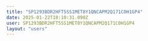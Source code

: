 ```yaml
---
title: "SP1293BDR2HFT5SS1MET8Y1QNCAPM2Q171C0H1GP4"
date: 2025-01-22T18:10:31.090Z
user: SP1293BDR2HFT5SS1MET8Y1QNCAPM2Q171C0H1GP4
layout: "users"
---
```

    